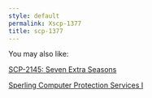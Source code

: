 ```yaml
---
style: default
permalink: Xscp-1377
title: scp-1377
---
```

You may also like:

[SCP-2145: Seven Extra Seasons](http://scp-wiki.net/scp-2145)

[Sperling Computer Protection Services I](http://scp-wiki.net/sperling-computer-protection-services-i)
